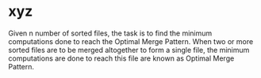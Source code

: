# xyz
Given n number of sorted files, the task is to find the minimum computations done to reach the Optimal Merge Pattern.  When two or more sorted files are to be merged altogether to form a single file, the minimum computations are done to reach this file are known as Optimal Merge Pattern.
